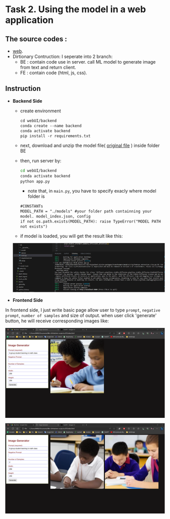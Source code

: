 # **Task 2.** Using the model in a web application

## The source codes : 
  - [web](webUI).
  - Dirtionary Contruction: I seperate into 2 branch:
    - BE : contain code use in server. call ML model to generate image from text and return client.
    - FE : contain code (html, js, css).


## Instruction 

* **Backend Side**

  - create environment
    ```
    cd webUI/backend
    conda create --name backend
    conda activate backend
    pip install -r requirements.txt
    ```
  - next, download and unzip the model file( [original file](https://drive.google.com/file/d/10xHlUk_CzyyaFdSOZt2mYvA6onhbhjKm/view?usp=sharing) ) inside folder BE
  - then, run server by:
    ```bash
    cd webUI/backend
    conda activate backend
    python app.py
    ```
    + note that, in `main.py`, you have to specify exacly where model folder is
  
    ```
    #CONSTANTs
    MODEL_PATH = "./models" #your folder path containning your model. model_index.json, config
    if not os.path.exists(MODEL_PATH): raise TypeError("MODEL PATH not exists")
    ```
  - if model is loaded, you will get the result like this:

  ![backend](assets/be_run.png)


* **Frontend Side**

In frontend side, I just write basic page allow user to type `prompt`, `negative prompt`, `number of samples` and size of output.
when user click 'generate' button, he will receive corresponding images like:

![res1](assets/example.png)

![res2](assets/example2.png)


